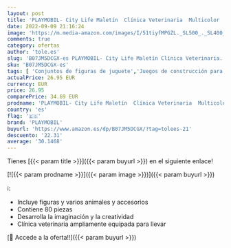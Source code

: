 ```yaml
---
layout: post
title: 'PLAYMOBIL- City Life Maletín  Clínica Veterinaria  Multicolor  70146 '
date: 2022-09-09 21:16:24
image: 'https://m.media-amazon.com/images/I/51tiyfMPGZL._SL500_._SL400_.jpg'
comments: true
category: ofertas
author: 'tole.es'
slug: 'B07JM5DCGX-es PLAYMOBIL- City Life Maletín Clínica Veterinaria...'
sku: 'B07JM5DCGX-es'
tags: [ 'Conjuntos de figuras de juguete','Juegos de construcción para niños','Juguetes','Juguetes y juegos','Muñecos y figuras','playmobil','playmobil-','🇪🇸', ]
actualPrice: 26.95 EUR
currency: EUR
price: 26.95
comparePrice: 34.69 EUR
prodname: 'PLAYMOBIL- City Life Maletín  Clínica Veterinaria  Multicolor  70146 '
country: 'es'
flag: '🇪🇸'
brand: 'PLAYMOBIL'
buyurl: 'https://www.amazon.es/dp/B07JM5DCGX/?tag=tolees-21'
descuento: '22.31'
average: '30.1468'
---
```


Tienes [{{< param title >}}]({{< param buyurl >}}) en el siguiente enlace!

[![{{< param prodname >}}]({{< param image >}})]({{< param buyurl >}})

ℹ️:

- Incluye figuras y varios animales y accesorios
- Contiene 80 piezas
- Desarrolla la imaginación y la creatividad
- Clínica veterinaria ampliamente equipada para llevar

[🛒 Accede a la oferta!!]({{< param buyurl >}})
